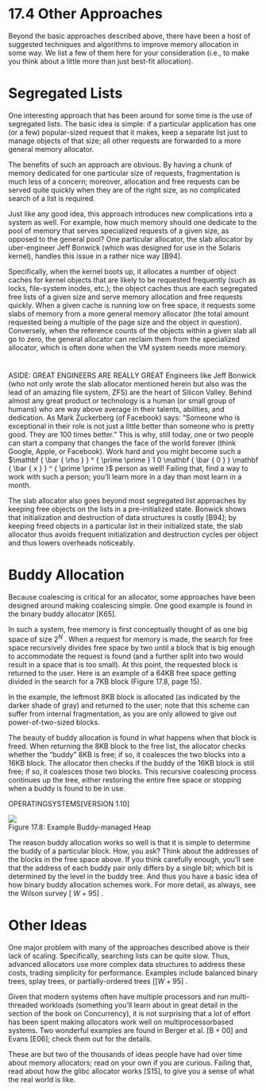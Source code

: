 # 17.4 Other Approaches  

Beyond the basic approaches described above, there have been a host of suggested techniques and algorithms to improve memory allocation in some way. We list a few of them here for your consideration (i.e., to make you think about a little more than just best-fit allocation).  

# Segregated Lists  

One interesting approach that has been around for some time is the use of segregated lists. The basic idea is simple: if a particular application has one (or a few) popular-sized request that it makes, keep a separate list just to manage objects of that size; all other requests are forwarded to a more general memory allocator.  

The benefits of such an approach are obvious. By having a chunk of memory dedicated for one particular size of requests, fragmentation is much less of a concern; moreover, allocation and free requests can be served quite quickly when they are of the right size, as no complicated search of a list is required.  

Just like any good idea, this approach introduces new complications into a system as well. For example, how much memory should one dedicate to the pool of memory that serves specialized requests of a given size, as opposed to the general pool? One particular allocator, the slab allocator by uber-engineer Jeff Bonwick (which was designed for use in the Solaris kernel), handles this issue in a rather nice way [B94].  

Specifically, when the kernel boots up, it allocates a number of object caches for kernel objects that are likely to be requested frequently (such as locks, file-system inodes, etc.); the object caches thus are each segregated free lists of a given size and serve memory allocation and free requests quickly. When a given cache is running low on free space, it requests some slabs of memory from a more general memory allocator (the total amount requested being a multiple of the page size and the object in question). Conversely, when the reference counts of the objects within a given slab all go to zero, the general allocator can reclaim them from the specialized allocator, which is often done when the VM system needs more memory.  

#  

ASIDE: GREAT ENGINEERS ARE REALLY GREAT Engineers like Jeff Bonwick (who not only wrote the slab allocator mentioned herein but also was the lead of an amazing file system, ZFS) are the heart of Silicon Valley. Behind almost any great product or technology is a human (or small group of humans) who are way above average in their talents, abilities, and dedication. As Mark Zuckerberg (of Facebook) says: “Someone who is exceptional in their role is not just a little better than someone who is pretty good. They are 100 times better.” This is why, still today, one or two people can start a company that changes the face of the world forever (think Google, Apple, or Facebook). Work hard and you might become such a $\mathbf { \bar { \rho } } ^ { \prime \prime } 1 0 \mathbf { \bar { 0 } } \mathbf { \bar { x } } ^ { \prime \prime }$ person as well! Failing that, find a way to work with such a person; you’ll learn more in a day than most learn in a month.  

The slab allocator also goes beyond most segregated list approaches by keeping free objects on the lists in a pre-initialized state. Bonwick shows that initialization and destruction of data structures is costly [B94]; by keeping freed objects in a particular list in their initialized state, the slab allocator thus avoids frequent initialization and destruction cycles per object and thus lowers overheads noticeably.  

# Buddy Allocation  

Because coalescing is critical for an allocator, some approaches have been designed around making coalescing simple. One good example is found in the binary buddy allocator [K65].  

In such a system, free memory is first conceptually thought of as one big space of size $2 ^ { N }$ . When a request for memory is made, the search for free space recursively divides free space by two until a block that is big enough to accommodate the request is found (and a further split into two would result in a space that is too small). At this point, the requested block is returned to the user. Here is an example of a 64KB free space getting divided in the search for a 7KB block (Figure 17.8, page 15).  

In the example, the leftmost 8KB block is allocated (as indicated by the darker shade of gray) and returned to the user; note that this scheme can suffer from internal fragmentation, as you are only allowed to give out power-of-two-sized blocks.  

The beauty of buddy allocation is found in what happens when that block is freed. When returning the 8KB block to the free list, the allocator checks whether the “buddy” 8KB is free; if so, it coalesces the two blocks into a 16KB block. The allocator then checks if the buddy of the 16KB block is still free; if so, it coalesces those two blocks. This recursive coalescing process continues up the tree, either restoring the entire free space or stopping when a buddy is found to be in use.  

OPERATINGSYSTEMS[VERSION 1.10]  

![](images/c6c729748866fcd329aa5bc62c3cffd9b8b5642c4e79349e2aa91c97041dae5e.jpg)  
Figure 17.8: Example Buddy-managed Heap  

The reason buddy allocation works so well is that it is simple to determine the buddy of a particular block. How, you ask? Think about the addresses of the blocks in the free space above. If you think carefully enough, you’ll see that the address of each buddy pair only differs by a single bit; which bit is determined by the level in the buddy tree. And thus you have a basic idea of how binary buddy allocation schemes work. For more detail, as always, see the Wilson survey $\left[ \ W + 9 5 \right]$ .  

# Other Ideas  

One major problem with many of the approaches described above is their lack of scaling. Specifically, searching lists can be quite slow. Thus, advanced allocators use more complex data structures to address these costs, trading simplicity for performance. Examples include balanced binary trees, splay trees, or partially-ordered trees $\left[ [ W + 9 5 ] \right.$ .  

Given that modern systems often have multiple processors and run multi-threaded workloads (something you’ll learn about in great detail in the section of the book on Concurrency), it is not surprising that a lot of effort has been spent making allocators work well on multiprocessorbased systems. Two wonderful examples are found in Berger et al. $\left[ \mathsf { B } { + } 0 0 \right]$ and Evans [E06]; check them out for the details.  

These are but two of the thousands of ideas people have had over time about memory allocators; read on your own if you are curious. Failing that, read about how the glibc allocator works [S15], to give you a sense of what the real world is like.  

